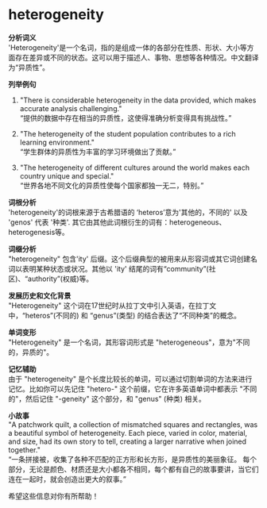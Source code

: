 # heterogeneity

**分析词义**  
'Heterogeneity'是一个名词，指的是组成一体的各部分在性质、形状、大小等方面存在差异或不同的状态。这可以用于描述人、事物、思想等各种情况。中文翻译为“异质性”。

  

**列举例句**

  

1.  "There is considerable heterogeneity in the data provided, which makes accurate analysis challenging."  
    “提供的数据中存在相当的异质性，这使得准确分析变得具有挑战性。”
    
      
    
2.  "The heterogeneity of the student population contributes to a rich learning environment."  
    “学生群体的异质性为丰富的学习环境做出了贡献。”
    
      
    
3.  "The heterogeneity of different cultures around the world makes each country unique and special."  
    “世界各地不同文化的异质性使每个国家都独一无二，特别。”
    
      
    

  

**词根分析**  
'heterogeneity'的词根来源于古希腊语的 ‘heteros’意为'其他的，不同的' 以及 'genos' 代表 '种类'. 其它由其他此词根衍生的词有：heterogeneous、heterogenesis等。

  

**词缀分析**  
"heterogeneity" 包含'ity' 后缀。这个后缀典型的被用来从形容词或其它词创建名词以表明某种状态或状况。其他以 'ity' 结尾的词有“community”(社区)、“authority”(权威)等。

  

**发展历史和文化背景**  
"Heterogeneity" 这个词在17世纪时从拉丁文中引入英语，在拉丁文中，“heteros”(不同的) 和 “genus”(类型) 的结合表达了“不同种类”的概念。

  

**单词变形**  
"Heterogeneity" 是一个名词，其形容词形式是 "heterogeneous"，意为"不同的，异质的"。

  

**记忆辅助**  
由于 "heterogeneity" 是个长度比较长的单词，可以通过切割单词的方法来进行记忆。比如你可以先记住 "hetero-" 这个前缀，它在许多英语单词中都表示 "不同的"，然后记住 "-geneity" 这个部分，和 "genus" (种类) 相关。

  

**小故事**  
"A patchwork quilt, a collection of mismatched squares and rectangles, was a beautiful symbol of heterogeneity. Each piece, varied in color, material, and size, had its own story to tell, creating a larger narrative when joined together."  
“一条拼接被，收集了各种不匹配的正方形和长方形，是异质性的美丽象征。 每个部分，无论是颜色、材质还是大小都各不相同，每个都有自己的故事要讲，当它们连在一起时，就会创造出更大的叙事。”

  

希望这些信息对你有所帮助！
